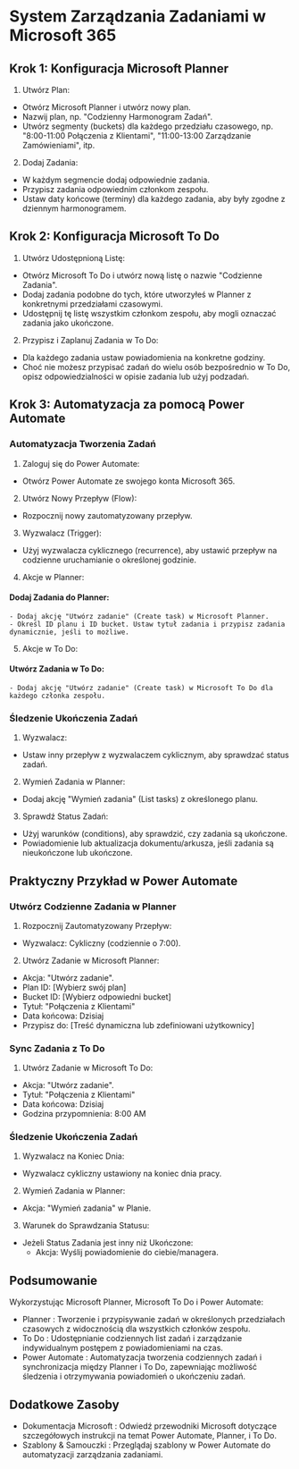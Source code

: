 # System Zarządzania Zadaniami w Microsoft 365

## Krok 1: Konfiguracja Microsoft Planner

1. Utwórz Plan:

  - Otwórz Microsoft Planner i utwórz nowy plan.
  - Nazwij plan, np. "Codzienny Harmonogram Zadań".
  - Utwórz segmenty (buckets) dla każdego przedziału czasowego, np. "8:00-11:00 Połączenia z Klientami", "11:00-13:00 Zarządzanie Zamówieniami", itp.

2. Dodaj Zadania:

  - W każdym segmencie dodaj odpowiednie zadania.
  - Przypisz zadania odpowiednim członkom zespołu.
  - Ustaw daty końcowe (terminy) dla każdego zadania, aby były zgodne z dziennym harmonogramem.

## Krok 2: Konfiguracja Microsoft To Do

1. Utwórz Udostępnioną Listę:

  - Otwórz Microsoft To Do i utwórz nową listę o nazwie "Codzienne Zadania".
  - Dodaj zadania podobne do tych, które utworzyłeś w Planner z konkretnymi przedziałami czasowymi.
  - Udostępnij tę listę wszystkim członkom zespołu, aby mogli oznaczać zadania jako ukończone.

2. Przypisz i Zaplanuj Zadania w To Do:

  - Dla każdego zadania ustaw powiadomienia na konkretne godziny.
  - Choć nie możesz przypisać zadań do wielu osób bezpośrednio w To Do, opisz odpowiedzialności w opisie zadania lub użyj podzadań.

## Krok 3: Automatyzacja za pomocą Power Automate

### Automatyzacja Tworzenia Zadań

1. Zaloguj się do Power Automate:

  - Otwórz Power Automate ze swojego konta Microsoft 365.

2. Utwórz Nowy Przepływ (Flow):

  - Rozpocznij nowy zautomatyzowany przepływ.

3. Wyzwalacz (Trigger):

  - Użyj wyzwalacza cyklicznego (recurrence), aby ustawić przepływ na codzienne uruchamianie o określonej godzinie.

4. Akcje w Planner:

  #### Dodaj Zadania do Planner:

    - Dodaj akcję "Utwórz zadanie" (Create task) w Microsoft Planner.
    - Określ ID planu i ID bucket. Ustaw tytuł zadania i przypisz zadania dynamicznie, jeśli to możliwe.

5. Akcje w To Do:

  #### Utwórz Zadania w To Do:

    - Dodaj akcję "Utwórz zadanie" (Create task) w Microsoft To Do dla każdego członka zespołu.

### Śledzenie Ukończenia Zadań

1. Wyzwalacz:

  - Ustaw inny przepływ z wyzwalaczem cyklicznym, aby sprawdzać status zadań.

2. Wymień Zadania w Planner:

  - Dodaj akcję "Wymień zadania" (List tasks) z określonego planu.

3. Sprawdź Status Zadań:

  - Użyj warunków (conditions), aby sprawdzić, czy zadania są ukończone.
  - Powiadomienie lub aktualizacja dokumentu/arkusza, jeśli zadania są nieukończone lub ukończone.

## Praktyczny Przykład w Power Automate

### Utwórz Codzienne Zadania w Planner

1. Rozpocznij Zautomatyzowany Przepływ:

  - Wyzwalacz: Cykliczny (codziennie o 7:00).

2. Utwórz Zadanie w Microsoft Planner:

  - Akcja: "Utwórz zadanie".
  - Plan ID: [Wybierz swój plan]
  - Bucket ID: [Wybierz odpowiedni bucket]
  - Tytuł: "Połączenia z Klientami"
  - Data końcowa: Dzisiaj
  - Przypisz do: [Treść dynamiczna lub zdefiniowani użytkownicy]

### Sync Zadania z To Do

1. Utwórz Zadanie w Microsoft To Do:

  - Akcja: "Utwórz zadanie".
  - Tytuł: "Połączenia z Klientami"
  - Data końcowa: Dzisiaj
  - Godzina przypomnienia: 8:00 AM

### Śledzenie Ukończenia Zadań

1. Wyzwalacz na Koniec Dnia:

  - Wyzwalacz cykliczny ustawiony na koniec dnia pracy.

2. Wymień Zadania w Planner:

  - Akcja: "Wymień zadania" w Planie.

3. Warunek do Sprawdzania Statusu:

  - Jeżeli Status Zadania jest inny niż Ukończone:
    - Akcja: Wyślij powiadomienie do ciebie/managera.

## Podsumowanie

Wykorzystując Microsoft Planner, Microsoft To Do i Power Automate:
- Planner : Tworzenie i przypisywanie zadań w określonych przedziałach czasowych z widocznością dla wszystkich członków zespołu.
- To Do : Udostępnianie codziennych list zadań i zarządzanie indywidualnym postępem z powiadomieniami na czas.
- Power Automate : Automatyzacja tworzenia codziennych zadań i synchronizacja między Planner i To Do, zapewniając możliwość śledzenia i otrzymywania powiadomień o ukończeniu zadań.

## Dodatkowe Zasoby

- Dokumentacja Microsoft : Odwiedź przewodniki Microsoft dotyczące szczegółowych instrukcji na temat Power Automate, Planner, i To Do.
- Szablony & Samouczki : Przeglądaj szablony w Power Automate do automatyzacji zarządzania zadaniami.